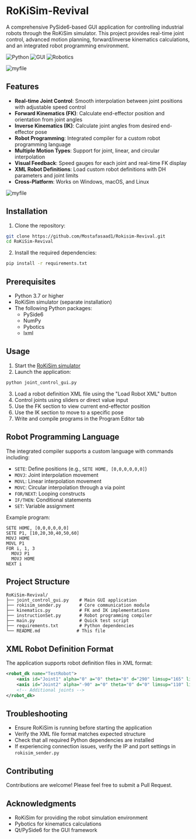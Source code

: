 # RoKiSim-Revival

A comprehensive PySide6-based GUI application for controlling industrial robots through the RoKiSim simulator. This project provides real-time joint control, advanced motion planning, forward/inverse kinematics calculations, and an integrated robot programming environment.

![Python](https://img.shields.io/badge/Python-3.7%2B-blue)
![GUI](https://img.shields.io/badge/GUI-PySide6-green)
![Robotics](https://img.shields.io/badge/Robotics-Kinematics-orange)


![myfile](./1.gif)

## Features

- **Real-time Joint Control**: Smooth interpolation between joint positions with adjustable speed control
- **Forward Kinematics (FK)**: Calculate end-effector position and orientation from joint angles
- **Inverse Kinematics (IK)**: Calculate joint angles from desired end-effector pose
- **Robot Programming**: Integrated compiler for a custom robot programming language
- **Multiple Motion Types**: Support for joint, linear, and circular interpolation
- **Visual Feedback**: Speed gauges for each joint and real-time FK display
- **XML Robot Definitions**: Load custom robot definitions with DH parameters and joint limits
- **Cross-Platform**: Works on Windows, macOS, and Linux

![myfile](./2.gif)

## Installation

1. Clone the repository:
```bash
git clone https://github.com/Mostafasaad1/Rokisim-Revival.git
cd RoKiSim-Revival
```

2. Install the required dependencies:
```bash
pip install -r requirements.txt
```

## Prerequisites

- Python 3.7 or higher
- RoKiSim simulator (separate installation)
- The following Python packages:
  - PySide6
  - NumPy
  - Pybotics
  - lxml

## Usage

1. Start the [RoKiSim simulator](https://www.parallemic.org/RoKiSim.html)
2. Launch the application:
```bash
python joint_control_gui.py
```
3. Load a robot definition XML file using the "Load Robot XML" button
4. Control joints using sliders or direct value input
5. Use the FK section to view current end-effector position
6. Use the IK section to move to a specific pose
7. Write and compile programs in the Program Editor tab

## Robot Programming Language

The integrated compiler supports a custom language with commands including:

- `SETE`: Define positions (e.g., `SETE HOME, [0,0,0,0,0,0]`)
- `MOVJ`: Joint interpolation movement
- `MOVL`: Linear interpolation movement
- `MOVC`: Circular interpolation through a via point
- `FOR/NEXT`: Looping constructs
- `IF/THEN`: Conditional statements
- `SET`: Variable assignment

Example program:
```
SETE HOME, [0,0,0,0,0,0]
SETE P1, [10,20,30,40,50,60]
MOVJ HOME
MOVL P1
FOR i, 1, 3
  MOVJ P1
  MOVJ HOME
NEXT i
```

## Project Structure

```
RoKiSim-Revival/
├── joint_control_gui.py    # Main GUI application
├── rokisim_sender.py       # Core communication module
├── kinematics.py           # FK and IK implementations
├── instructionSet.py       # Robot programming compiler
├── main.py                 # Quick test script
├── requirements.txt        # Python dependencies
└── README.md              # This file
```

## XML Robot Definition Format

The application supports robot definition files in XML format:

```xml
<robot_dk name="TestRobot">
    <axis id="Joint1" alpha="0" a="0" theta="0" d="290" limsup="165" liminf="-165"/>
    <axis id="Joint2" alpha="-90" a="0" theta="0" d="0" limsup="110" liminf="-110"/>
    <!-- Additional joints -->
</robot_dk>
```

## Troubleshooting

- Ensure RoKiSim is running before starting the application
- Verify the XML file format matches expected structure
- Check that all required Python dependencies are installed
- If experiencing connection issues, verify the IP and port settings in `rokisim_sender.py`

## Contributing

Contributions are welcome! Please feel free to submit a Pull Request.

## Acknowledgments

- RoKiSim for providing the robot simulation environment
- Pybotics for kinematics calculations
- Qt/PySide6 for the GUI framework
